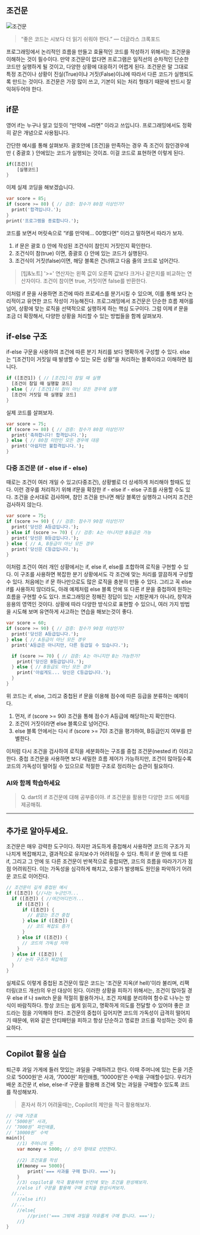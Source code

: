## **조건문**


![조건문](../../images/02_06_If.png)


>“좋은 코드는 시보다 더 읽기 쉬워야 한다.” — 더글라스 크록포드


프로그래밍에서 논리적인 흐름을 만들고 효율적인 코드를 작성하기 위해서는 조건문을 이해하는 것이 필수이다. 만약 조건문이 없다면 프로그램은 일직선의 순차적인 단순한 코드만 실행하게 될 것이고, 다양한 상황에 대응하기 어렵게 된다. 조건문은 말 그대로 특정 조건이나 상황이 진실(True)이냐 거짓(False)이냐에 따라서 다른 코드가 실행되도록 만드는 것이다. 조건문은 가장 많이 쓰고, 기본이 되는 처리 형태기 때문에 반드시 잘 익혀두어야 한다.

## **if문**

영어 if는 누구나 알고 있듯이 “만약에 ~라면” 이라고 쓰입니다.
프로그래밍에서도 정확히 같은 개념으로 사용됩니다. 

간단한 예시를 통해 살펴보자. 괄호안에 [조건]을 만족하는 경우 즉 조건이 참인경우에만 { 중괄호 } 안에있는 코드가 실행되는 것이죠. 이걸 코드로 표현하면 이렇게 된다.

```dart
if([조건]){
	[실행코드]
}
```

이제 실제 코딩을 해보겠습니다. 

```dart
var score = 85;
if (score >= 80) { // 검증: 점수가 80점 이상인가?
  print('합격입니다.');
}
print('프로그램을 종료합니다.');
```

코드를 보면서 머릿속으로 “if를 만약에… 00했다면” 이라고 말하면서 따라가 보자. 

1. if 문은 괄호 () 안에 작성된 조건식이 참인지 거짓인지 확인한다.
2. 조건식이 참(true) 이면, 중괄호 {} 안에 있는 코드가 실행된다.
3. 조건식이 거짓(false)이면, 해당 블록은 건너뛰고 다음 줄의 코드로 넘어간다.


> [팁&노트]
'>=' 연산자는 왼쪽 값이 오른쪽 값보다 크거나 같은지를 비교하는 연산자이다. 조건이 참이면 true, 거짓이면 false를 반환한다.

이처럼 if 문을 사용하면 조건에 따라 프로세스를 분기시킬 수 있으며, 이를 통해 보다 논리적이고 유연한 코드 작성이 가능해진다. 프로그래밍에서 조건문은 단순한 흐름 제어를 넘어, 상황에 맞는 로직을 선택적으로 실행하게 하는 핵심 도구이다. 그럼 이제 if 문을 조금 더 확장해서, 다양한 상황을 처리할 수 있는 방법들을 함께 살펴보자.

## **if-else 구조**

if-else 구문을 사용하여 조건에 따른 분기 처리를 보다 명확하게 구성할 수 있다. else는 ”[조건1]이 거짓일 때 발생할 수 있는 모든 상황”을 처리하는 블록이라고 이해하면 됩니다.

```dart
if ([조건1]) { // [조건1]이 참일 때 실행
  [조건이 참일 때 실행할 코드]
} else { // [조건1]이 참이 아닌 모든 경우에 실행
  [조건이 거짓일 때 실행할 코드]
}
```

실제 코드를 살펴보자.

```dart
var score = 75;
if (score >= 80) { // 검증: 점수가 80점 이상인가?
  print('축하합니다! 합격입니다.');
} else { // 80점 미만인 모든 경우에 대응
  print('아쉽지만 불합격입니다.');
}
```

### **다중 조건문 (if - else if - else)**

때로는 조건이 여러 개일 수 있고(다중조건), 상황별로 더 상세하게 처리해야 할때도 있다. 이런 경우를 처리하기 위해 if문을 확장한 if - else if - else 구조를 사용할 수도 있다. 조건을 순서대로 검사하며, 참인 조건을 만나면 해당 블록만 실행하고 나머지 조건은 검사하지 않는다.

```dart
var score = 75;
if (score >= 90) { // 검증: 점수가 90점 이상인가?
  print('당신은 A등급입니다.');
} else if (score >= 70) { // 검증: A는 아니지만 B등급은 가능
  print('당신은 B등급입니다.');
} else { // A, B등급이 아닌 모든 경우
  print('당신은 C등급입니다.');
}
```

이처럼 조건이 여러 개인 상황에서는 if, else if, else를 조합하여 로직을 구현할 수 있다. 이 구조를 사용하면 복잡한 분기 상황에서도 각 조건에 맞는 처리를 깔끔하게 구성할 수 있다. 처음에는 if 문 하나만으로도 많은 로직을 충분히 만들 수 있다. 그리고 꼭 else if를 사용하지 않더라도, 아래 예제처럼 else 블록 안에 또 다른 if 문을 중첩하여 원하는 흐름을 구현할 수도 있다. 프로그래밍은 정해진 정답이 있는 시험문제가 아니라, 창작과 응용의 영역인 것이다. 상황에 따라 다양한 방식으로 표현할 수 있으니, 여러 가지 방법을 시도해 보며 유연하게 사고하는 연습을 해보는것이 좋다.

```dart
var score = 60; 
if (score >= 90) { // 검증: 점수가 90점 이상인가?
  print('당신은 A등급입니다.');
} else { // A등급이 아닌 모든 경우
  print('A등급은 아니지만, 다른 등급일 수 있습니다.');

  if (score >= 70) { // 검증: A는 아니지만 B는 가능한가?
    print('당신은 B등급입니다.');
  } else { // B등급도 아닌 모든 경우
    print('아쉽게도... 당신은 C등급입니다.');
  }
}
```

위 코드는 if, else, 그리고 중첩된 if 문을 이용해 점수에 따른 등급을 분류하는 예제이다.

1. 먼저, if (score >= 90) 조건을 통해 점수가 A등급에 해당하는지 확인한다.
2. 조건이 거짓이라면 else 블록으로 넘어간다.
3. else 블록 안에서는 다시 if (score >= 70) 조건을 평가하여, B등급인지 여부를 판별한다.

이처럼 다시 조건을 검사하여 로직을 세분화하는 구조를 중첩 조건문(nested if) 이라고 한다. 중첩 조건문을 사용하면 보다 세밀한 흐름 제어가 가능하지만, 조건이 많아질수록 코드의 가독성이 떨어질 수 있으므로 적절한 구조로 정리하는 습관이 필요하다.


### AI와 함께 학습하세요
> Q. dart의 if 조건문에 대해 공부중이야. if 조건문을 활용한 다양한 코드 예제를 제공해줘.

---

## **추가로 알아두세요.**

조건문은 매우 강력한 도구이다. 하지만 과도하게 중첩해서 사용하면 코드의 구조가 지나치게 복잡해지고, 결과적으로 유지보수가 어려워질 수 있다. 특히 if 문 안에 또 다른 if, 그리고 그 안에 또 다른 조건문이 반복적으로 중첩되면, 코드의 흐름을 따라가기가 점점 어려워진다. 이는 가독성을 심각하게 해치고, 오류가 발생해도 원인을 파악하기 어려운 코드로 이어진다.

```dart
// 조건문이 깊게 중첩된 예시
if ([조건]) {//나는 누군인가...
  if ([조건]) { //여긴어디인가...
    if ([조건]) {
      if ([조건]) {
        // 끝없는 조건 중첩
      } else if ([조건]) {
        // 코드 복잡도 증가
      }
    } else if ([조건]) {
      // 코드의 가독성 저하
    }
  } else if ([조건]) {
    // 논리 구조가 복잡해짐
  } 
}
```

실제로도 이렇게 중첩된 조건문이 많은 코드는 ‘조건문 지옥(if hell)’이라 불리며, 리팩터링(코드 개선)의 우선 대상이 된다. 이러한 상황을 피하기 위해서는, 조건이 많아질 경우 else if 나 switch 문을 적절히 활용하거나, 조건 자체를 분리하여 함수로 나누는 방식이 바람직하다. 항상 코드는 쉽게 읽히고, 명확하게 의도를 전달할 수 있어야 좋은 코드라는 점을 기억해야 한다. 조건문의 중첩이 깊어지면 코드의 가독성이 급격히 떨어지기 때문에, 위와 같은 안티패턴을 피하고 항상 단순하고 명료한 코드를 작성하는 것이 중요하다.

---

## Copilot 활용 실습

퇴근후 과일 가게에 들러 맛있는 과일을 구매하려고 한다. 이때 주머니에 있는 돈을 기준으로 ‘5000원’은 사과, ‘7000원’ 파인애플, ‘10000원’은 수박을 구매할수있다. 우리가 배운 조건문 if, else, else-if 구문을 활용해 조건에 맞는 과일을 구매할수 있도록 코드를 작성해보자.

>혼자서 하기 어려울때는, Copilot의 제안을 적극 활용해보자.

```dart
// 구매 기준표
// ‘5000원’ 사과, 
// ‘7000원’ 파인애플, 
// ‘10000원’ 수박
main(){
	//1) 주머니의 돈
	var money = 5000; // 숫자 형태로 선언한다.
	
	//2) 조건표를 작성
	if(money == 5000){
		print('=== 사과를 구매 합니다. ===');
	}
	//3) copilot을 적극 활용하여 빈칸에 맞는 조건을 완성해보자.
	//else if 구문을 활용해 구매 로직을 완성시켜보자.
  //...
	//else if()
  //...
	//else{
		//print('=== 그밖에 과일을 자유롭게 구매 합니다. ===');
	//}
}
```
